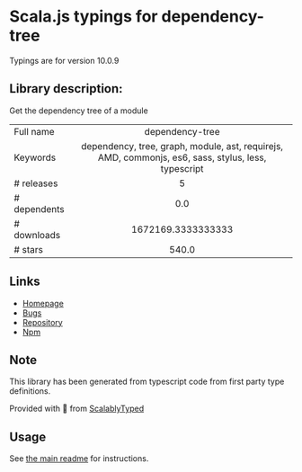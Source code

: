 
# Scala.js typings for dependency-tree

Typings are for version 10.0.9

## Library description:
Get the dependency tree of a module

|                    |                 |
| ------------------ | :-------------: |
| Full name          | dependency-tree |
| Keywords           | dependency, tree, graph, module, ast, requirejs, AMD, commonjs, es6, sass, stylus, less, typescript |
| # releases         | 5 |
| # dependents       | 0.0 |
| # downloads        | 1672169.3333333333 |
| # stars            | 540.0 |

## Links
- [Homepage](https://github.com/mrjoelkemp/node-dependency-tree)
- [Bugs](https://github.com/mrjoelkemp/node-dependency-tree/issues)
- [Repository](https://github.com/mrjoelkemp/node-dependency-tree)
- [Npm](https://www.npmjs.com/package/dependency-tree)
    


## Note
This library has been generated from typescript code from first party type definitions.

Provided with :purple_heart: from [ScalablyTyped](https://github.com/oyvindberg/ScalablyTyped)

## Usage
See [the main readme](../../readme.md) for instructions.


